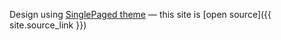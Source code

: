 

Design using 
[SinglePaged theme](https://github.com/t413/SinglePaged)
&mdash;
this site is [open source]({{ site.source_link }})

